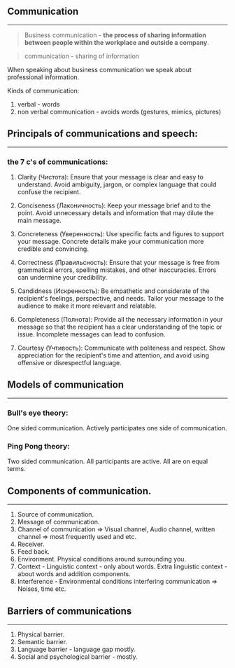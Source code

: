 ## Communication
---
>Business communication - **the process of sharing information between people within the workplace and outside a company**.

>communication - sharing of information

When speaking about business communication we speak about professional information.

Kinds of communication:
1. verbal - words
2. non verbal communication - avoids words (gestures, mimics, pictures)

## Principals of communications and speech:
---
### the 7 c's of communications:
1. Clarity (Чистота): Ensure that your message is clear and easy to understand. Avoid ambiguity, jargon, or complex language that could confuse the recipient.

2. Conciseness (Лаконичность): Keep your message brief and to the point. Avoid unnecessary details and information that may dilute the main message. 

3. Concreteness (Уверенность): Use specific facts and figures to support your message. Concrete details make your communication more credible and convincing.
   
4. Correctness (Правильсность): Ensure that your message is free from grammatical errors, spelling mistakes, and other inaccuracies. Errors can undermine your credibility.
   
5. Candidness (Искренность): Be empathetic and considerate of the recipient's feelings, perspective, and needs. Tailor your message to the audience to make it more relevant and relatable.
   
6. Completeness (Полнота): Provide all the necessary information in your message so that the recipient has a clear understanding of the topic or issue. Incomplete messages can lead to confusion.
   
7. Courtesy (Учтивость): Communicate with politeness and respect. Show appreciation for the recipient's time and attention, and avoid using offensive or disrespectful language.

## Models of communication
---
### Bull's eye theory:
One sided communication. Actively participates one side of communication.

### Ping Pong theory:
Two sided communication. All participants are active. All are on equal terms.
## Components of communication.
---
1. Source of communication.
2. Message of communication.
3. Channel of communication => Visual channel, Audio channel, written channel => most frequently used and etc.
4. Receiver.
5. Feed back.
6. Environment. Physical conditions around surrounding you.
7. Context - Linguistic context - only about words. Extra linguistic context - about words and addition components.
8. Interference - Environmental conditions interfering communication => Noises, time etc.

## Barriers of communications
---
1. Physical barrier.
2. Semantic barrier.
3. Language barrier - language gap mostly.
4. Social and psychological barrier - mostly.

